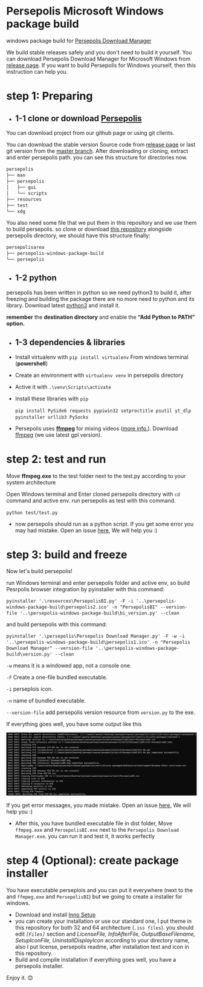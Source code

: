 # Persepolis Microsoft Windows package build
windows package build for [Persepolis Download Manager](https://github.com/persepolisdm/persepolis)

We build stable releases safely and you don't need to build it yourself. You can download Persepolis Download Manager for  Microsoft Windows from [release page](https://github.com/persepolisdm/persepolis/releases).
If you want to build Persepolis for Windows yourself, then this instruction can help you.
# step 1: Preparing
- ## 1-1 clone or download [Persepolis](https://github.com/persepolisdm/persepolis)

You can download project from our github page or using git clients.

You can download the stable version Source code from [release page](https://github.com/persepolisdm/persepolis/releases) or last git version from the [master branch](https://github.com/persepolisdm/persepolis/archive/master.zip).
After downloading or cloning, extract and enter persepolis path.
you can see this structure for directories now.

```
persepolis
├── man
├── persepolis
│   ├── gui
│   └── scripts
├── resources
├── test
└── xdg
```

You also need some file that we put them in this repository and we use them to build persepolis. so clone or download [this repository](https://github.com/persepolisdm/persepolis-windows-package-build) alongside persepolis directory, we should have this structure finally:

```
persepolisarea
├── persepolis-windows-package-build
└── persepolis
```

- ## 1-2 python
persepolis has been written in python so we need python3 to build it, after freezing and building the package there are no more need to python and its library.
Download latest [python3](https://www.python.org/downloads/windows/) and install it.

 **remember** the **destination directory** and enable the **“Add Python to PATH” option.**

- ## 1-3 dependencies & libraries
 - Install virtualenv with `pip install virtualenv` From windows terminal (**powershell**)
 - Create an environment with `virtualenv venv` in persepolis directory
 - Active it with `.\venv\Scripts\activate`
 - Install these libraries with `pip`

   `pip install PySide6 requests pypiwin32 setproctitle psutil yt_dlp pyinstaller urllib3 PySocks`

 - Persepolis uses [**ffmpeg**](https://www.ffmpeg.org/) for mixing videos ([more info.](https://github.com/persepolisdm/persepolis/wiki/How-can-I-download-videos-from-youtube)). Download [ffmpeg](https://github.com/yt-dlp/FFmpeg-Builds/releases) (we use latest gpl version).

# step 2: test and run
Move **ffmpeg.exe** to the test folder next to the test.py according to your system architecture

Open Windows terminal and Enter cloned persepolis directory with `cd` command and active env. run persepolis as test with this command.  

`python test/test.py`

- now persepolis should run as a python script. If you get some error you may had mistake. Open  an issue [here](https://github.com/persepolisdm/persepolis-windows-package-build/issues), We will help you :)

# step 3: build and freeze
Now let's build persepolis!

run Windows terminal and enter persepolis folder and active env, so build Pesrpolis browser integration by pyinstaller with this command:

```
pyinstaller '.\resources\PersepolisBI.py' -F -i '..\persepolis-windows-package-build\persepolis2.ico' -n "PersepolisBI" --version-file '..\persepolis-windows-package-build\bi_version.py' --clean
```

and build persepolis with this command:

```
pyinstaller '.\persepolis\Persepolis Download Manager.py' -F -w -i '..\persepolis-windows-package-build\persepolis1.ico' -n "Persepolis Download Manager" --version-file '..\persepolis-windows-package-build\version.py' --clean
```

`-w` means it is a windowed app, not a console one.

`-F` Create a one-file bundled executable.

`-i` perseplois icon.

`-n` name of bundled executable.

`--version-file` add persepolis version resource from `version.py` to the exe.

If everything goes well, you have some output like this

![pyinstaller](screen1.png)

 If you get error messages, you made mistake. Open  an issue [here](https://github.com/persepolisdm/persepolis-windows-package-build/issues), We will help you :)

- After this, you have bundled executable file in dist folder, Move `ffmpeg.exe` and `PersepolisBI.exe` next to the `Persepolis Download Manager.exe`. you can run it and test it, it works perfectly

# step 4 (Optional): create package installer
You have executable perseplois and you can put it everywhere (next to the and `ffmpeg.exe` and `PersepolisBI`) but we going to create a installer for windows.

- Download and install [Inno Setup](http://www.jrsoftware.org/isdl.php)
- you can create your installation or use our standard one, I put theme in this repository for both 32 and 64 architecture (`.iss files`). you should edit *`[Files]`* section and *LicenseFile, InfoAfterFile, OutputBaseFilename, SetupIconFile, UninstallDisplayIcon* according to your directory name, also I put license, persepolis readme, after installation text and icon in this repository.
- Build and compile installation if everything goes well, you have a persepolis installer.

 Enjoy it. :blush:
